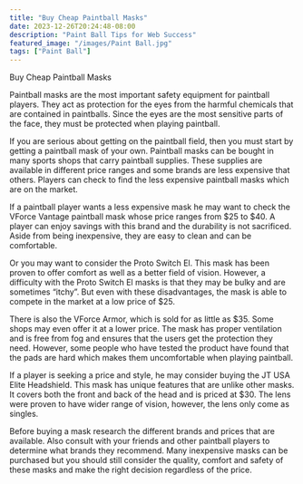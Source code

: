 ```yaml
---
title: "Buy Cheap Paintball Masks"
date: 2023-12-26T20:24:48-08:00
description: "Paint Ball Tips for Web Success"
featured_image: "/images/Paint Ball.jpg"
tags: ["Paint Ball"]
---
```


Buy Cheap Paintball Masks

Paintball masks are the most important safety equipment for paintball players. They act as protection for the eyes from the harmful chemicals that are contained in paintballs. Since the eyes are the most sensitive parts of the face, they must be protected when playing paintball.

If you are serious about getting on the paintball field, then you must start by getting a paintball mask of your own. Paintball masks can be bought in many sports shops that carry paintball supplies. These supplies are available in different price ranges and some brands are less expensive that others. Players can check to find the less expensive paintball masks which are on the market.

If a paintball player wants a less expensive mask he may want to check the VForce Vantage paintball mask whose price ranges from $25 to $40. A player can enjoy savings with this brand and the durability is not sacrificed. Aside from being inexpensive, they are easy to clean and can be comfortable.

Or you may want to consider the Proto Switch El. This mask has been proven to offer comfort as well as a better field of vision. However, a difficulty with the Proto Switch El masks is that they may be bulky and are sometimes “itchy”. But even with these disadvantages, the mask is able to compete in the market at a low price of $25.

There is also the VForce Armor, which is sold for as little as $35. Some shops may even offer it at a lower price. The mask has proper ventilation and is free from fog and ensures that the users get the protection they need. However, some people who have tested the product have found that the pads are hard which makes them uncomfortable when playing paintball.

If a player is seeking a price and style, he may consider buying the JT USA Elite Headshield. This mask has unique features that are unlike other masks. It covers both the front and back of the head and is priced at $30. The lens were proven to have wider range of vision, however, the lens only come as singles. 

Before buying a mask research the different brands and prices that are available. Also consult with your friends and other paintball players to determine what brands they recommend. Many inexpensive masks can be purchased but you should still consider the quality, comfort and safety of these masks and make the right decision regardless of the price.


